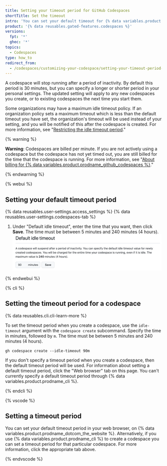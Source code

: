```yaml
---
title: Setting your timeout period for GitHub Codespaces
shortTitle: Set the timeout
intro: 'You can set your default timeout for {% data variables.product.prodname_github_codespaces %} in your personal settings page.'
product: '{% data reusables.gated-features.codespaces %}'
versions:
  fpt: '*'
  ghec: '*'
topics:
  - Codespaces
type: how_to
redirect_from:
  - /codespaces/customizing-your-codespace/setting-your-timeout-period-for-codespaces
---
```


A codespace will stop running after a period of inactivity. By default this period is 30 minutes, but you can specify a longer or shorter period in your personal settings. The updated setting will apply to any new codespaces you create, or to existing codespaces the next time you start them.

Some organizations may have a maximum idle timeout policy. If an organization policy sets a maximum timeout which is less than the default timeout you have set, the organization's timeout will be used instead of your setting, and you will be notified of this after the codespace is created. For more information, see "[Restricting the idle timeout period](/codespaces/managing-codespaces-for-your-organization/restricting-the-idle-timeout-period)."

{% warning %}

**Warning**: Codespaces are billed per minute. If you are not actively using a codespace but the codespace has not yet timed out, you are still billed for the time that the codespace is running. For more information, see "[About billing for {% data variables.product.prodname_github_codespaces %}](/billing/managing-billing-for-github-codespaces/about-billing-for-github-codespaces#codespaces-pricing)."

{% endwarning %}

{% webui %}

## Setting your default timeout period

{% data reusables.user-settings.access_settings %}
{% data reusables.user-settings.codespaces-tab %}
1. Under "Default idle timeout", enter the time that you want, then click **Save**. The time must be between 5 minutes and 240 minutes (4 hours).
   ![Selecting your timeout](/assets/images/help/codespaces/setting-default-timeout.png)

{% endwebui %}

{% cli %}

## Setting the timeout period for a codespace

{% data reusables.cli.cli-learn-more %}

To set the timeout period when you create a codespace, use the `idle-timeout` argument with the `codespace create` subcommand. Specify the time in minutes, followed by `m`. The time must be between 5 minutes and 240 minutes (4 hours).

```shell
gh codespace create --idle-timeout 90m
```

If you don't specify a timeout period when you create a codespace, then the default timeout period will be used. For information about setting a default timeout period, click the "Web browser" tab on this page. You can't currently specify a default timeout period through {% data variables.product.prodname_cli %}.

{% endcli %}

{% vscode %}

## Setting a timeout period

You can set your default timeout period in your web browser, on {% data variables.product.prodname_dotcom_the_website %}. Alternatively, if you use {% data variables.product.prodname_cli %} to create a codespace you can set a timeout period for that particular codespace. For more information, click the appropriate tab above.

{% endvscode %}
